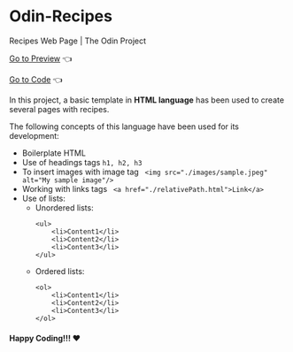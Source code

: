 # Odin-Recipes
Recipes Web Page | The Odin Project

[Go to Preview]("https://carlosfrontend.github.io/odin-recipes/") :point_left:

[Go to Code](https://github.com/carlosfrontend/odin-recipes) :point_left:

In this project, a basic template in **HTML language** has been used to create several pages with recipes.

The following concepts of this language have been used for its development:

* Boilerplate HTML
* Use of headings tags ```h1, h2, h3```
* To insert images with image tag ``` <img src="./images/sample.jpeg" alt="My sample image"/>```
* Working with links tags ``` <a href="./relativePath.html">Link</a>```
* Use of lists:
    * Unordered lists:
        ```
        <ul>
            <li>Content1</li>
            <li>Content2</li>
            <li>Content3</li>
        </ul>
        ```
    * Ordered lists:
        ```
        <ol>
            <li>Content1</li>
            <li>Content2</li>
            <li>Content3</li>
        </ol>
        ```

#### Happy Coding!!! :heart:
